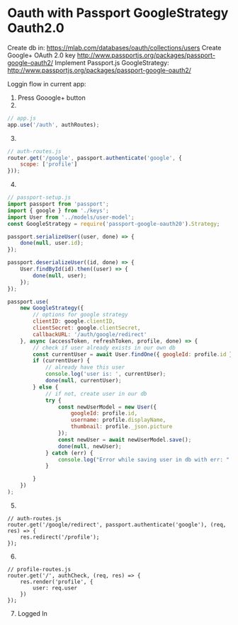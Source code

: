 # Oauth with Passport GoogleStrategy Oauth2.0

Create db in:
https://mlab.com/databases/oauth/collections/users
Create Google+ OAuth 2.0 key
http://www.passportjs.org/packages/passport-google-oauth2/
Implement Passport.js GoogleStrategy:
http://www.passportjs.org/packages/passport-google-oauth2/

Loggin flow in current app:
1. Press Gooogle+ button
2. 
```js 
// app.js
app.use('/auth', authRoutes);
```
3. 
```js
// auth-routes.js
router.get('/google', passport.authenticate('google', {
    scope: ['profile']
}));
```
4. 
```js
// passport-setup.js 
import passport from 'passport';
import { google } from './keys';
import User from '../models/user-model';
const GoogleStrategy = require('passport-google-oauth20').Strategy;

passport.serializeUser((user, done) => {
    done(null, user.id);
});

passport.deserializeUser((id, done) => {
    User.findById(id).then((user) => {
        done(null, user);
    });
});

passport.use(
    new GoogleStrategy({
        // options for google strategy
        clientID: google.clientID,
        clientSecret: google.clientSecret,
        callbackURL: '/auth/google/redirect'
    }, async (accessToken, refreshToken, profile, done) => {
        // check if user already exists in our own db
        const currentUser = await User.findOne({ googleId: profile.id });
        if (currentUser) {
            // already have this user
            console.log('user is: ', currentUser);
            done(null, currentUser);
        } else {
            // if not, create user in our db
            try {
                const newUserModel = new User({
                    googleId: profile.id,
                    username: profile.displayName,
                    thumbnail: profile._json.picture
                });
                const newUser = await newUserModel.save();
                done(null, newUser);
            } catch (err) {
                console.log("Error while saving user in db with err: " + err);
            }

        }
    })
);
```
5. 
```
// auth-routes.js
router.get('/google/redirect', passport.authenticate('google'), (req, res) => {
    res.redirect('/profile');
});
```
6. 
```
// profile-routes.js
router.get('/', authCheck, (req, res) => {
    res.render('profile', {
        user: req.user
    })
});
```
7. Logged In

